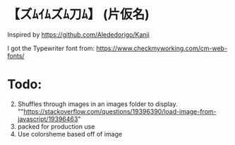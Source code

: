 # 【ズﾑｲﾑズﾑ刀ﾑ】 (片仮名)

Inspired by https://github.com/Alededorigo/Kanji

I got the Typewriter font from: https://www.checkmyworking.com/cm-web-fonts/

# Todo:

2. Shuffles through images in an images folder to display. ""https://stackoverflow.com/questions/19396390/load-image-from-javascript/19396463"
3. packed for production use
4. Use colorsheme based off of image
